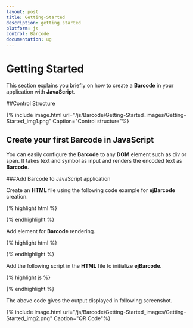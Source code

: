```yaml
---
layout: post
title: Getting-Started
description: getting started
platform: js
control: Barcode
documentation: ug
---
```


# Getting Started

This section explains you briefly on how to create a **Barcode** in your application with **JavaScript**.

##Control Structure

{% include image.html url="/js/Barcode/Getting-Started_images/Getting-Started_img1.png" Caption="Control structure"%}

## Create your first Barcode in JavaScript

You can easily configure the **Barcode** to any **DOM** element such as div or span. It takes text and symbol as input and renders the encoded text as **Barcode**.

###Add Barcode to JavaScript application

Create an **HTML** file using the following code example for **ejBarcode** creation.

{% highlight html %}

<!DOCTYPE html>
<html>
<head>
<title>Getting Started Essential JS</title>
<!-- Style sheet for default theme (flat azure)-->
<link href ="http://cdn.syncfusion.com/13.1.0.21/js/web/flat-azure/ej.widgets.all.min.css" rel ="stylesheet" />
<!--scripts-->
<script src ="http://code.jquery.com/jquery-1.10.1.min.js"></script>
<script src ="http://cdn.syncfusion.com/13.1.0.21/js/ej.widgets.all.min.js"></script>
<!--Add custom scripts here -->
</head>
<body>
<!-- Add Barcode element here. -->
</body>
</html>

{% endhighlight %}

Add element for **Barcode** rendering.

{% highlight html %}

<div id="barcode"></div>

{% endhighlight %}

Add the following script in the **HTML** file to initialize **ejBarcode**.

{% highlight js %}

<script type="text/javascript">

$(function (){
// document ready
// simple control creation
$("#barcode").ejBarcode({ text:"http://www.syncfusion.com", symbologyType: "qrbarcode"});
});

</script>

{% endhighlight %}

The above code gives the output displayed in following screenshot.

{% include image.html url="/js/Barcode/Getting-Started_images/Getting-Started_img2.png" Caption="QR Code"%}

